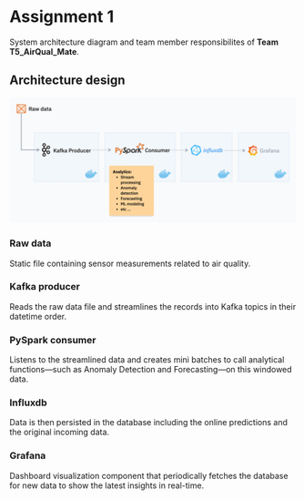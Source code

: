 # Assignment 1

System architecture diagram and team member responsibilites of **Team T5_AirQual_Mate**.

## Architecture design

![](../resources/architecture_design.png)

### Raw data

Static file containing sensor measurements related to air quality.

### Kafka producer

Reads the raw data file and streamlines the records into Kafka topics in their datetime order.

### PySpark consumer

Listens to the streamlined data and creates mini batches to call analytical functions—such as Anomaly Detection and Forecasting—on this windowed data.

### Influxdb

Data is then persisted in the database including the online predictions and the original incoming data.

### Grafana

Dashboard visualization component that periodically fetches the database for new data to show the latest insights in real-time.
